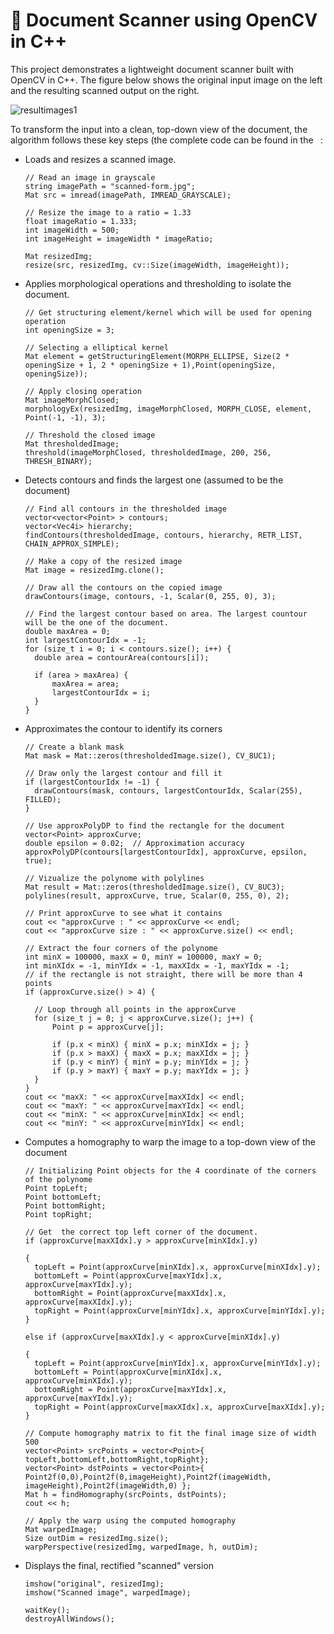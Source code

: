 # 📄 Document Scanner using OpenCV in C++

This project demonstrates a lightweight document scanner built with OpenCV in C++. The figure below shows the original input image on the left and the resulting scanned output on the right.


![resultimages1](https://github.com/user-attachments/assets/0db648f0-c485-4450-a1e0-9620bf83dca4)

To transform the input into a clean, top-down view of the document, the algorithm follows these key steps (the complete code can be found in the ``` ```:

- Loads and resizes a scanned image.
  ```
  // Read an image in grayscale
  string imagePath = "scanned-form.jpg";
  Mat src = imread(imagePath, IMREAD_GRAYSCALE);
  
  // Resize the image to a ratio = 1.33
  float imageRatio = 1.333;
  int imageWidth = 500;
  int imageHeight = imageWidth * imageRatio;
  
  Mat resizedImg;
  resize(src, resizedImg, cv::Size(imageWidth, imageHeight));
  ```
  
- Applies morphological operations and thresholding to isolate the document.
  ```
  // Get structuring element/kernel which will be used for opening operation
  int openingSize = 3;
  
  // Selecting a elliptical kernel 
  Mat element = getStructuringElement(MORPH_ELLIPSE, Size(2 * openingSize + 1, 2 * openingSize + 1),Point(openingSize, openingSize));
  
  // Apply closing operation
  Mat imageMorphClosed;
  morphologyEx(resizedImg, imageMorphClosed, MORPH_CLOSE, element, Point(-1, -1), 3);
  
  // Threshold the closed image
  Mat thresholdedImage;
  threshold(imageMorphClosed, thresholdedImage, 200, 256, THRESH_BINARY);
  ```
  
- Detects contours and finds the largest one (assumed to be the document)
  ```
  // Find all contours in the thresholded image
  vector<vector<Point> > contours;
  vector<Vec4i> hierarchy;
  findContours(thresholdedImage, contours, hierarchy, RETR_LIST, CHAIN_APPROX_SIMPLE);
  
  // Make a copy of the resized image
  Mat image = resizedImg.clone();
  
  // Draw all the contours on the copied image
  drawContours(image, contours, -1, Scalar(0, 255, 0), 3);
  
  // Find the largest contour based on area. The largest countour will be the one of the document.
  double maxArea = 0;
  int largestContourIdx = -1;
  for (size_t i = 0; i < contours.size(); i++) {
  	double area = contourArea(contours[i]);
  	
  	if (area > maxArea) {
  		maxArea = area;
  		largestContourIdx = i;
  	}
  }
  ```
  
- Approximates the contour to identify its corners

  ```
  // Create a blank mask
  Mat mask = Mat::zeros(thresholdedImage.size(), CV_8UC1);
  
  // Draw only the largest contour and fill it
  if (largestContourIdx != -1) {
  	drawContours(mask, contours, largestContourIdx, Scalar(255), FILLED);
  }
  
  // Use approxPolyDP to find the rectangle for the document
  vector<Point> approxCurve;
  double epsilon = 0.02;  // Approximation accuracy
  approxPolyDP(contours[largestContourIdx], approxCurve, epsilon, true);
  
  // Vizualize the polynome with polylines
  Mat result = Mat::zeros(thresholdedImage.size(), CV_8UC3);
  polylines(result, approxCurve, true, Scalar(0, 255, 0), 2);
  
  // Print approxCurve to see what it contains
  cout << "approxCurve : " << approxCurve << endl;
  cout << "approxCurve size : " << approxCurve.size() << endl;
  
  // Extract the four corners of the polynome
  int minX = 100000, maxX = 0, minY = 100000, maxY = 0;
  int minXIdx = -1, minYIdx = -1, maxXIdx = -1, maxYIdx = -1;
  // if the rectangle is not straight, there will be more than 4 points
  if (approxCurve.size() > 4) {
  
  	// Loop through all points in the approxCurve
  	for (size_t j = 0; j < approxCurve.size(); j++) {
  		Point p = approxCurve[j];
  
  		if (p.x < minX) { minX = p.x; minXIdx = j; }
  		if (p.x > maxX) { maxX = p.x; maxXIdx = j; }
  		if (p.y < minY) { minY = p.y; minYIdx = j; }
  		if (p.y > maxY) { maxY = p.y; maxYIdx = j; }
  	}
  }
  cout << "maxX: " << approxCurve[maxXIdx] << endl;
  cout << "maxY: " << approxCurve[maxYIdx] << endl;
  cout << "minX: " << approxCurve[minXIdx] << endl;
  cout << "minY: " << approxCurve[minYIdx] << endl;
  
  ```
  
- Computes a homography to warp the image to a top-down view of the document
  ```
  // Initializing Point objects for the 4 coordinate of the corners of the polynome
  Point topLeft;
  Point bottomLeft;
  Point bottomRight;
  Point topRight;
  
  // Get  the correct top left corner of the document.
  if (approxCurve[maxXIdx].y > approxCurve[minXIdx].y)
  
  {
  	topLeft = Point(approxCurve[minXIdx].x, approxCurve[minXIdx].y);
  	bottomLeft = Point(approxCurve[maxYIdx].x, approxCurve[maxYIdx].y);
  	bottomRight = Point(approxCurve[maxXIdx].x, approxCurve[maxXIdx].y);
  	topRight = Point(approxCurve[minYIdx].x, approxCurve[minYIdx].y);
  }
  
  else if (approxCurve[maxXIdx].y < approxCurve[minXIdx].y)
  
  {
  	topLeft = Point(approxCurve[minYIdx].x, approxCurve[minYIdx].y);
  	bottomLeft = Point(approxCurve[minXIdx].x, approxCurve[minXIdx].y);
  	bottomRight = Point(approxCurve[maxYIdx].x, approxCurve[maxYIdx].y);
  	topRight = Point(approxCurve[maxXIdx].x, approxCurve[maxXIdx].y);
  }
  
  // Compute homography matrix to fit the final image size of width 500
  vector<Point> srcPoints = vector<Point>{ topLeft,bottomLeft,bottomRight,topRight};
  vector<Point> dstPoints = vector<Point>{ Point2f(0,0),Point2f(0,imageHeight),Point2f(imageWidth, imageHeight),Point2f(imageWidth,0) };
  Mat h = findHomography(srcPoints, dstPoints);
  cout << h;
  
  // Apply the warp using the computed homography
  Mat warpedImage;
  Size outDim = resizedImg.size();
  warpPerspective(resizedImg, warpedImage, h, outDim);

  ```
- Displays the final, rectified "scanned" version
  ```
  imshow("original", resizedImg);
  imshow("Scanned image", warpedImage);
  
  waitKey();
  destroyAllWindows();
  ```
